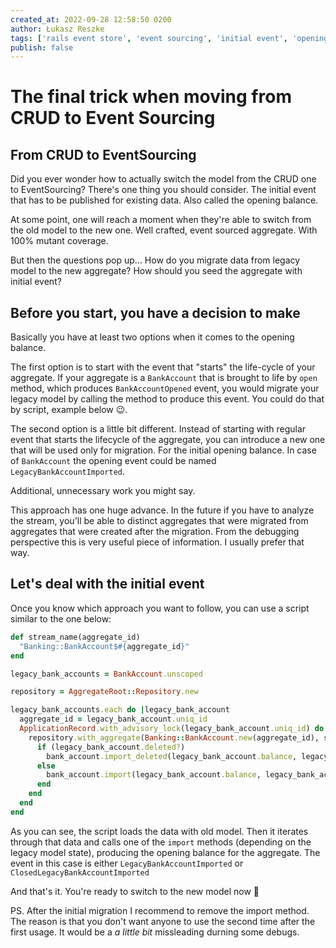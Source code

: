 ```yaml
---
created_at: 2022-09-28 12:58:50 0200
author: Łukasz Reszke
tags: ['rails event store', 'event sourcing', 'initial event', 'opening balance', 'ddd']
publish: false
---
```

# The final trick when moving from CRUD to Event Sourcing 

## From CRUD to EventSourcing
Did you ever wonder how to actually switch the model from the CRUD one to EventSourcing? There's one thing you should consider. The initial event that has to be published for existing data. Also called the opening balance.

<!-- more -->

At some point, one will reach a moment when they're able to switch from the old model to the new one. Well crafted, event sourced aggregate. With 100% mutant coverage. 

But then the questions pop up... How do you migrate data from legacy model to the new aggregate? How should you seed the aggregate with initial event?

## Before you start, you have a decision to make

Basically you have at least two options when it comes to the opening balance. 

The first option is to start with the event that "starts" the life-cycle of your aggregate. If your aggregate is a `BankAccount` that is brought to life by `open` method, which produces `BankAccountOpened` event, you would migrate your legacy model by calling the method to produce this event. You could do that by script, example below 😉.

The second option is a little bit different. Instead of starting with regular event that starts the lifecycle of the aggregate, you can introduce a new one that will be used only for migration. For the initial opening balance. In case of `BankAccount` the opening event could be named `LegacyBankAccountImported`.

Additional, unnecessary work you might say.

This approach has one huge advance. In the future if you have to analyze the stream, you'll be able to distinct aggregates that were migrated from aggregates that were created after the migration. From the debugging perspective this is very useful piece of information. I usually prefer that way.

## Let's deal with the initial event
Once you know which approach you want to follow, you can use a script similar to the one below:
```ruby
def stream_name(aggregate_id)
  "Banking::BankAccount$#{aggregate_id}"
end

legacy_bank_accounts = BankAccount.unscoped

repository = AggregateRoot::Repository.new

legacy_bank_accounts.each do |legacy_bank_account
  aggregate_id = legacy_bank_account.uniq_id
  ApplicationRecord.with_advisory_lock(legacy_bank_account.uniq_id) do
    repository.with_aggregate(Banking::BankAccount.new(aggregate_id), stream_name(aggregate_id)) do |bank_account|
      if (legacy_bank_account.deleted?)
        bank_account.import_deleted(legacy_bank_account.balance, legacy_bank_account.balance_date)
      else
        bank_account.import(legacy_bank_account.balance, legacy_bank_account.balance_date)
      end
    end
  end
end
```

As you can see, the script loads the data with old model. Then it iterates through that data and calls one of the `import` methods (depending on the legacy model state), producing the opening balance for the aggregate. The event in this case is either `LegacyBankAccountImported` or `ClosedLegacyBankAccountImported`

And that's it. You're ready to switch to the new model now 🙌


PS. After the initial migration I recommend to remove the import method. The reason is that you don't want anyone to use the second time after the first usage. It would be a _a little bit_ missleading durning some debugs.